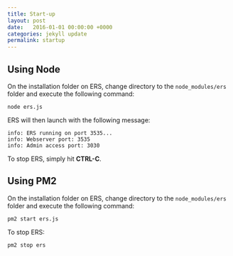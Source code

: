 ```yaml
---
title: Start-up
layout: post
date:   2016-01-01 00:00:00 +0000
categories: jekyll update
permalink: startup
---
```


## Using Node

On the installation folder on ERS, change directory to the `node_modules/ers` folder and execute the following command:

    node ers.js

ERS will then launch with the following message:

    info: ERS running on port 3535...
    info: Webserver port: 3535
    info: Admin access port: 3030


To stop ERS, simply hit **CTRL-C**.

## Using PM2

On the installation folder on ERS, change directory to the `node_modules/ers` folder and execute the following command:

    pm2 start ers.js

To stop ERS:

    pm2 stop ers


